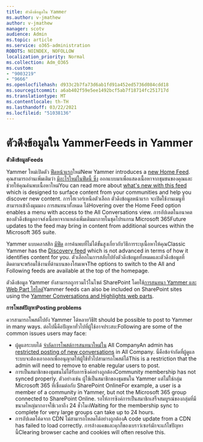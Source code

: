```yaml
---
title: ตัวดึงข้อมูลใน Yammer
ms.author: v-jmathew
author: v-jmathew
manager: scotv
audience: Admin
ms.topic: article
ms.service: o365-administration
ROBOTS: NOINDEX, NOFOLLOW
localization_priority: Normal
ms.collection: Adm_O365
ms.custom:
- "9003219"
- "9666"
ms.openlocfilehash: d933c2b7fa73d6ab1fd91a452ed5736d084cdd18
ms.sourcegitcommit: a6ab402f59e5ee1492bcf5ab7f18714fc251717d
ms.translationtype: MT
ms.contentlocale: th-TH
ms.lasthandoff: 03/22/2021
ms.locfileid: "51038136"
---
```

# <a name="feeds-in-yammer"></a><span data-ttu-id="c6b1e-102">ตัวดึงข้อมูลใน Yammer</span><span class="sxs-lookup"><span data-stu-id="c6b1e-102">Feeds in Yammer</span></span>

<span data-ttu-id="c6b1e-103">**ตัวดึงข้อมูล**</span><span class="sxs-lookup"><span data-stu-id="c6b1e-103">**Feeds**</span></span>

<span data-ttu-id="c6b1e-104">Yammer ใหม่เปิดตัว [ฟีดหน้าแรก](https://support.microsoft.com/office/what-s-in-the-yammer-home-feed-8fff52dd-5b38-468c-b963-fa4c6a4f9254)ใหม่</span><span class="sxs-lookup"><span data-stu-id="c6b1e-104">New Yammer introduces a [new Home Feed](https://support.microsoft.com/office/what-s-in-the-yammer-home-feed-8fff52dd-5b38-468c-b963-fa4c6a4f9254).</span></span> <span data-ttu-id="c6b1e-105">คุณสามารถอ่านเพิ่มเติมว่า [มีอะไรใหม่ในฟีดนี้ ซึ่ง](https://techcommunity.microsoft.com/t5/yammer-blog/yammer-discovery-what-is-in-my-feed/ba-p/1596230) ออกแบบมาเพื่อแสดงเนื้อหาจากชุมชนของคุณและช่วยให้คุณค้นพบเนื้อหาใหม่</span><span class="sxs-lookup"><span data-stu-id="c6b1e-105">You can read more about [what's new with this feed](https://techcommunity.microsoft.com/t5/yammer-blog/yammer-discovery-what-is-in-my-feed/ba-p/1596230) which is designed to surface content from your communities and help you discover new content.</span></span> <span data-ttu-id="c6b1e-106">การโฮเวอร์เหนือตัวเลือก ตัวดึงข้อมูลหน้าแรก จะเปิดใช้งานเมนูที่สามารถเข้าถึงมุมมอง การสนทนาทั้งหมด ได้</span><span class="sxs-lookup"><span data-stu-id="c6b1e-106">Hovering over the Home Feed option enables a menu with access to the All Conversations view.</span></span> <span data-ttu-id="c6b1e-107">การอัปเดตในอนาคตของตัวดึงข้อมูลอาจส่งเนื้อหาจากแหล่งเพิ่มเติมมาภายในชุดโปรแกรม Microsoft 365</span><span class="sxs-lookup"><span data-stu-id="c6b1e-107">Future updates to the feed may bring in content from additional sources within the Microsoft 365 suite.</span></span>

<span data-ttu-id="c6b1e-108">Yammer แบบคลาสสิก [มีฟีด](https://support.microsoft.com/office/what-s-in-the-yammer-discovery-feed-28ba9a79-2bde-4e7c-8420-db2296c3ca49) การค้นพบที่ไม่ได้ขั้นสูงเกี่ยวกับวิธีการระบุเนื้อหาให้คุณ</span><span class="sxs-lookup"><span data-stu-id="c6b1e-108">Classic Yammer has the [Discovery feed](https://support.microsoft.com/office/what-s-in-the-yammer-discovery-feed-28ba9a79-2bde-4e7c-8420-db2296c3ca49) which is not advanced in terms of how it identifies content for you.</span></span> <span data-ttu-id="c6b1e-109">ตัวเลือกในการสลับไปยังตัวดึงข้อมูลทั้งหมดและตัวดึงข้อมูลที่ติดตามจะพร้อมใช้งานที่ด้านบนของโฮมเพจ</span><span class="sxs-lookup"><span data-stu-id="c6b1e-109">The options to switch to the All and Following feeds are available at the top of the homepage.</span></span>

<span data-ttu-id="c6b1e-110">ตัวดึงข้อมูล Yammer ยังสามารถถูกรวมไว้ในไซต์ SharePoint โดยใช้[การสนทนา Yammer และ Web Part ไฮไลต์](https://support.microsoft.com/office/use-a-yammer-web-part-in-sharepoint-online-a53cfa0c-3d09-42c8-a286-1038a81c59da)</span><span class="sxs-lookup"><span data-stu-id="c6b1e-110">Yammer feeds can also be included on SharePoint sites using the [Yammer Conversations and Highlights web parts](https://support.microsoft.com/office/use-a-yammer-web-part-in-sharepoint-online-a53cfa0c-3d09-42c8-a286-1038a81c59da).</span></span>

<span data-ttu-id="c6b1e-111">**การโพสต์ปัญหา**</span><span class="sxs-lookup"><span data-stu-id="c6b1e-111">**Posting problems**</span></span>

<span data-ttu-id="c6b1e-112">ควรสามารถโพสต์ไปยัง Yammer ได้หลายวิธี</span><span class="sxs-lookup"><span data-stu-id="c6b1e-112">It should be possible to post to Yammer in many ways.</span></span> <span data-ttu-id="c6b1e-113">ต่อไปนี้คือปัญหาทั่วไปที่ผู้ใช้อาจประสบ:</span><span class="sxs-lookup"><span data-stu-id="c6b1e-113">Following are some of the common issues users may face:</span></span>

- <span data-ttu-id="c6b1e-114">ผู้ดูแลระบบได้ [จํากัดการโพสต์การสนทนาใหม่ใน](https://support.microsoft.com/office/restrict-all-company-posts-in-yammer-3219d2ae-db15-4c9f-9dd2-28559ae39a97) All Company</span><span class="sxs-lookup"><span data-stu-id="c6b1e-114">An admin has [restricted posting of new conversations](https://support.microsoft.com/office/restrict-all-company-posts-in-yammer-3219d2ae-db15-4c9f-9dd2-28559ae39a97) in All Company.</span></span> <span data-ttu-id="c6b1e-115">นี่คือข้อจํากัดที่ผู้ดูแลระบบจะต้องเอาออกเพื่ออนุญาตให้ผู้ใช้ทั่วไปสามารถโพสต์ได้</span><span class="sxs-lookup"><span data-stu-id="c6b1e-115">This is a restriction that the admin will need to remove to enable regular users to post.</span></span>
- <span data-ttu-id="c6b1e-116">การเป็นสมาชิกของชุมชนไม่ได้รับการซิงค์อย่างถูกต้อง</span><span class="sxs-lookup"><span data-stu-id="c6b1e-116">Community membership has not synced properly.</span></span> <span data-ttu-id="c6b1e-117">ตัวอย่างเช่น ผู้ใช้เป็นสมาชิกของชุมชนใน Yammer แต่ไม่ใช่กลุ่ม Microsoft 365 ที่เชื่อมต่อกับ SharePoint Online</span><span class="sxs-lookup"><span data-stu-id="c6b1e-117">For example, a user is a member of a community in Yammer, but not the Microsoft 365 group connected to SharePoint Online.</span></span> <span data-ttu-id="c6b1e-118">รอให้การซิงค์การเป็นสมาชิกเสร็จสมบูรณ์ของกลุ่มที่มีขนาดใหญ่มากอาจใช้เวลาถึง 24 ชั่วโมง</span><span class="sxs-lookup"><span data-stu-id="c6b1e-118">Waiting for the membership sync to complete for very large groups can take up to 24 hours.</span></span>
- <span data-ttu-id="c6b1e-119">การอัปเดตโค้ดจาก CDN ไม่สามารถโหลดได้อย่างถูกต้อง</span><span class="sxs-lookup"><span data-stu-id="c6b1e-119">A code update from a CDN has failed to load correctly.</span></span> <span data-ttu-id="c6b1e-120">การล้างแคชและคุกกี้ของเบราว์เซอร์มักจะแก้ไขปัญหานี้</span><span class="sxs-lookup"><span data-stu-id="c6b1e-120">Clearing browser cache and cookies will often resolve this.</span></span>
